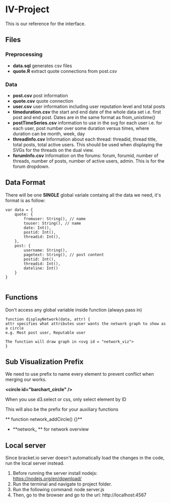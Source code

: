 # IV-Project

This is our reference for the interface. 

## Files
### Preprocessing
* **data.sql** generates csv files
* **quote.R** extract quote connections from post.csv

### Data
* **post.csv** post information
* **quote.csv** quote connection
* **user.csv** user information including user reputation level and total posts
* **timeduration.csv** the start and end date of the whole data set i.e. first post and end post. Dates are in the same format as from_unixtime()
* **postTimeSeries.csv** information to use in the svg for each user i.e. for each user, post number over some duration versus times, where duration can be month, week, day
* **threadInfo.csv** Information about each thread: threadid, thread title, total posts, total active users.  This should be used when displaying the SVGs for the threads on the dual view.
* **forumInfo.csv** Information on the forums: forum, forumid, number of threads, number of posts, number of active users, admin. This is for the forum dropdown.


## Data Format
There will be one **SINGLE** global variale containg all the data we need, it's format is as follow:


```
var data = {
	quote: {
		fromuser: String(), // name
		touser: String(), // name
		date: Int(),
		postid: Int(),
		threadid: Int(),
	},
	post: {
		username: String(),
		pagetext: String(), // post content
		postid: Int(),
		threadid: Int(),
		dateline: Int()
	}
}
		

```

## Functions
Don't access any global variable inside function (always pass in)

```
function displayNetwork(data, attr) {
attr specifies what attributes user wants the network graph to show as a circle
e.g. Most post user, Reputable user

The function will draw graph in <svg id = "network_viz">	
}
```


## Sub Visualization Prefix
We need to use prefix to name every element to prevent conflict when merging our works.
 
**\<circle id="barchart_circle" />**

When you use d3.select or css, only select element by ID

This will also be the prefix for your auxiliary functions

** function network_addCircle() {}**



* **network_ ** for network overview


## Local server
Since bracket.io server doesn't automatically load the changes in the code, run the local server instead.
1. Before running the server install nodejs: https://nodejs.org/en/download/ 
2. Run the terminal and navigate to project folder.
3. Run the following command:
    node server.js
4. Then, go to the browser and go to the url: http://localhost:4567 

